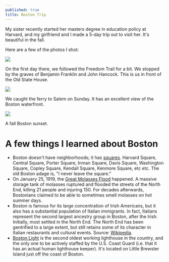 ```yaml
---
published: true
title: Boston Trip
---
```

My sister recently started her masters degree in education policy at Harvard, and my girlfriend and I made a 5-day trip out to visit her. It's beautiful in the fall.

Here are a few of the photos I shot:

![]({{site.cdn_path}}/2017/10/09/freedom_trail.jpg)

On the first day there, we followed the Freedom Trail for a bit. We stopped by the graves of Benjamin Franklin and John Hancock. This is us in front of the Old State House.

![]({{site.cdn_path}}/2017/10/09/boston_harbor.jpg)

We caught the ferry to Salem on Sunday. It has an excellent view of the Boston waterfront.

![]({{site.cdn_path}}/2017/10/09/boston_sunset.jpg)

A fall Boston sunset.

# A few things I learned about Boston

- Boston doesn't have neighborhoods; it has [squares](http://www.notfortourists.com/Features.aspx?ID=289). Harvard Square, Central Square, Porter Square, Inman Square, Davis Square, Washington Square, Copley Square, Kendall Square, Kenmore Square, etc etc. The old Boston adage is, "I never leave the square."
- On January 25, 1919, the [Great Molasses Flood](https://en.wikipedia.org/wiki/Great_Molasses_Flood) happened. A massive storage tank of molasses ruptured and flooded the streets of the North End, killing 21 people and injuring 150. For decades afterwards, Bostonians claimed to be able to sometimes smell molasses on hot summer days.
- Boston is famous for its large concentration of Irish Americans, but it also has a substantial population of Italian immigrants. In fact, Italians represent the second largest ancestry group in Boston, after the Irish. Initially, most settled in the North End. The North End has been gentrified to a large extent, but still retains some of its character in Italian restaurants and cultural events. Source: [Wikipedia](https://en.wikipedia.org/wiki/History_of_Italian_Americans_in_Boston).
- [Boston Light](https://en.wikipedia.org/wiki/Boston_Light) is the second oldest working lighthouse in the country, and the only one to be actively staffed by the U.S. Coast Guard (i.e. that it has an actual human lighthouse keeper). It's located on Little Brewster Island just off the coast of Boston.
